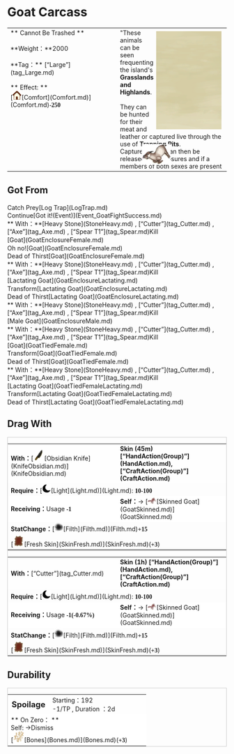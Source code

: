# Goat Carcass  
  
<table class="table table-bordered" data-toggle="table"  data-show-header="false"><thead style="display:none"><tr ><th  style="width:50%;text-align:left;vertical-align:top;"  >title</th><th  style="width:50%;text-align:left;vertical-align:top;"  ></th></tr></thead><tr ><td  style="width:50%;text-align:left;vertical-align:top;"  >** Cannot Be Trashed **<br><br>**Weight：**2000<br><br>**Tag：**	[“Large”](tag_Large.md)<br><br>** Effect: **<br>[<div style="width:20px;display:inline-block;text-align:center"><img decoding="async" src="Sprite/Comfort.png" href="a.md" style="max-width:20px;max-height:20px;"></div>[Comfort](Comfort.md)](Comfort.md)<span style="font-family:ui-monospace"><b>-250</b></span></td><td  style="width:50%;text-align:left;vertical-align:top;"  ><div style="float:right; margin:5px"><div class="gamecard" style="width:150px; height:225px;"><a href="GoatCarcassFemale.md" style="color:black"><img class="bg" decoding="async" src="Sprite/BG_SandFront.png" href="a.md" style="max-width:150px;max-height:225px;"><img decoding="async" src="Sprite/GoatCarcass.png" class="cardimageNoBack" style="transform: translate(-50%, 0%) scale(0.4398826979472141);"><span style="font-size: 25px;">Goat Carcass</span></a></div></div>"These animals can be seen frequenting the island's <b>Grasslands and Highlands</b>.<br><br>They can be hunted for their meat and leather or captured live through the use of <b>Trapping Pits</b>.<br>Captured goats can then be released on enclosures and if a members of both sexes are present</td></tr></tbody></table>  
  
## Got From  
<div style="display:inline-block"><div class="gamedatalist" style="text-align:left;min-width:200px;min-height:0px;"><div style="display:inline-block"><div style="display:inline-block;vertical-align:middle;">Catch Prey</div><div style="display:inline-block;vertical-align:middle;">[Log Trap](LogTrap.md)</div></div></div><div class="gamedatalist" style="text-align:left;min-width:200px;min-height:0px;"><div style="display:inline-block"><div style="display:inline-block;vertical-align:middle;">Continue</div><div style="display:inline-block;vertical-align:middle;">[Got it!(Event)](Event_GoatFightSuccess.md)</div></div></div><div class="gamedatalist" style="text-align:left;min-width:200px;min-height:0px;"><div style="display:inline-block"><div style="display:inline-block;vertical-align:middle;">** With：**[Heavy Stone](StoneHeavy.md) , [“Cutter”](tag_Cutter.md) , [“Axe”](tag_Axe.md) , [“Spear T1”](tag_Spear.md)Kill</div><div style="display:inline-block;vertical-align:middle;">[Goat](GoatEnclosureFemale.md)</div></div></div><div class="gamedatalist" style="text-align:left;min-width:200px;min-height:0px;"><div style="display:inline-block"><div style="display:inline-block;vertical-align:middle;">Oh no!</div><div style="display:inline-block;vertical-align:middle;">[Goat](GoatEnclosureFemale.md)</div></div></div><div class="gamedatalist" style="text-align:left;min-width:200px;min-height:0px;"><div style="display:inline-block"><div style="display:inline-block;vertical-align:middle;">Dead of Thirst</div><div style="display:inline-block;vertical-align:middle;">[Goat](GoatEnclosureFemale.md)</div></div></div><div class="gamedatalist" style="text-align:left;min-width:200px;min-height:0px;"><div style="display:inline-block"><div style="display:inline-block;vertical-align:middle;">** With：**[Heavy Stone](StoneHeavy.md) , [“Cutter”](tag_Cutter.md) , [“Axe”](tag_Axe.md) , [“Spear T1”](tag_Spear.md)Kill</div><div style="display:inline-block;vertical-align:middle;">[Lactating Goat](GoatEnclosureLactating.md)</div></div></div><div class="gamedatalist" style="text-align:left;min-width:200px;min-height:0px;"><div style="display:inline-block"><div style="display:inline-block;vertical-align:middle;">Transform</div><div style="display:inline-block;vertical-align:middle;">[Lactating Goat](GoatEnclosureLactating.md)</div></div></div><div class="gamedatalist" style="text-align:left;min-width:200px;min-height:0px;"><div style="display:inline-block"><div style="display:inline-block;vertical-align:middle;">Dead of Thirst</div><div style="display:inline-block;vertical-align:middle;">[Lactating Goat](GoatEnclosureLactating.md)</div></div></div><div class="gamedatalist" style="text-align:left;min-width:200px;min-height:0px;"><div style="display:inline-block"><div style="display:inline-block;vertical-align:middle;">** With：**[Heavy Stone](StoneHeavy.md) , [“Cutter”](tag_Cutter.md) , [“Axe”](tag_Axe.md) , [“Spear T1”](tag_Spear.md)Kill</div><div style="display:inline-block;vertical-align:middle;">[Male Goat](GoatEnclosureMale.md)</div></div></div><div class="gamedatalist" style="text-align:left;min-width:200px;min-height:0px;"><div style="display:inline-block"><div style="display:inline-block;vertical-align:middle;">** With：**[Heavy Stone](StoneHeavy.md) , [“Cutter”](tag_Cutter.md) , [“Axe”](tag_Axe.md) , [“Spear T1”](tag_Spear.md)Kill</div><div style="display:inline-block;vertical-align:middle;">[Goat](GoatTiedFemale.md)</div></div></div><div class="gamedatalist" style="text-align:left;min-width:200px;min-height:0px;"><div style="display:inline-block"><div style="display:inline-block;vertical-align:middle;">Transform</div><div style="display:inline-block;vertical-align:middle;">[Goat](GoatTiedFemale.md)</div></div></div><div class="gamedatalist" style="text-align:left;min-width:200px;min-height:0px;"><div style="display:inline-block"><div style="display:inline-block;vertical-align:middle;">Dead of Thirst</div><div style="display:inline-block;vertical-align:middle;">[Goat](GoatTiedFemale.md)</div></div></div><div class="gamedatalist" style="text-align:left;min-width:200px;min-height:0px;"><div style="display:inline-block"><div style="display:inline-block;vertical-align:middle;">** With：**[Heavy Stone](StoneHeavy.md) , [“Cutter”](tag_Cutter.md) , [“Axe”](tag_Axe.md) , [“Spear T1”](tag_Spear.md)Kill</div><div style="display:inline-block;vertical-align:middle;">[Lactating Goat](GoatTiedFemaleLactating.md)</div></div></div><div class="gamedatalist" style="text-align:left;min-width:200px;min-height:0px;"><div style="display:inline-block"><div style="display:inline-block;vertical-align:middle;">Transform</div><div style="display:inline-block;vertical-align:middle;">[Lactating Goat](GoatTiedFemaleLactating.md)</div></div></div><div class="gamedatalist" style="text-align:left;min-width:200px;min-height:0px;"><div style="display:inline-block"><div style="display:inline-block;vertical-align:middle;">Dead of Thirst</div><div style="display:inline-block;vertical-align:middle;">[Lactating Goat](GoatTiedFemaleLactating.md)</div></div></div></div>  
  
## Drag With  
<div  style="border:1px solid #CCC;"><table style="margin-bottom:0px;"><tr><td style="width:40%;text-align:left; background-color:#FEFEFE"><b>With：</b>[<div style="width:25px;display:inline-block;text-align:center"><img decoding="async" src="Sprite/ObsidianKnife.png" href="a.md" style="max-width:25px;max-height:25px;"></div>[Obsidian Knife](KnifeObsidian.md)](KnifeObsidian.md)</td><td style="width:40%;font-size:1em;font-weight:bold;background-color:#FEFEFE">Skin (<font data-toggle="tooltip" data-placement="top" title="3TP">45m</font>) [“HandAction(Group)”](HandAction.md), [“CraftAction(Group)”](CraftAction.md)</td></tr><tr><td colspan="2"><b>Require：</b>[<div style="width:20px;display:inline-block;text-align:center"><img decoding="async" src="Sprite/Darkness17609.png" href="a.md" style="max-width:20px;max-height:20px;"></div>[Light](Light.md)](Light.md): <span style="font-family:ui-monospace"><b>10-100</b></span></td></tr><tr style="background-color:#FFFFFF"><td style=""><b>Receiving：</b>Usage  <span style="font-family:ui-monospace"><b>-1</b></span></td><td style=""><b>Self：</b>→ [<div style="width:20px;display:inline-block;text-align:center"><img decoding="async" src="Sprite/GoatSkinned.png" href="a.md" style="max-width:20px;max-height:20px;"></div>[Skinned Goat](GoatSkinned.md)](GoatSkinned.md)</td></tr><tr><td colspan="2"><b>StatChange：</b>[<div style="width:20px;display:inline-block;text-align:center"><img decoding="async" src="Sprite/Dirt3.png" href="a.md" style="max-width:20px;max-height:20px;"></div>[Filth](Filth.md)](Filth.md)<span style="font-family:ui-monospace"><b>+15</b></span></td></tr><tr><td colspan="2">[<div style="width:25px;display:inline-block;text-align:center"><img decoding="async" src="Sprite/HideRaw.png" href="a.md" style="max-width:25px;max-height:25px;"></div>[Fresh Skin](SkinFresh.md)](SkinFresh.md)(<span style="font-family:ui-monospace"><b>+3</b></span>)</td></tr></table></div>  
<div  style="border:1px solid #CCC;"><table style="margin-bottom:0px;"><tr><td style="width:40%;text-align:left; background-color:#FEFEFE"><b>With：</b>[“Cutter”](tag_Cutter.md)</td><td style="width:40%;font-size:1em;font-weight:bold;background-color:#FEFEFE">Skin (<font data-toggle="tooltip" data-placement="top" title="4TP">1h</font>) [“HandAction(Group)”](HandAction.md), [“CraftAction(Group)”](CraftAction.md)</td></tr><tr><td colspan="2"><b>Require：</b>[<div style="width:20px;display:inline-block;text-align:center"><img decoding="async" src="Sprite/Darkness17609.png" href="a.md" style="max-width:20px;max-height:20px;"></div>[Light](Light.md)](Light.md): <span style="font-family:ui-monospace"><b>10-100</b></span></td></tr><tr style="background-color:#FFFFFF"><td style=""><b>Receiving：</b>Usage  <span style="font-family:ui-monospace"><b>-1(-0.67%)</b></span></td><td style=""><b>Self：</b>→ [<div style="width:20px;display:inline-block;text-align:center"><img decoding="async" src="Sprite/GoatSkinned.png" href="a.md" style="max-width:20px;max-height:20px;"></div>[Skinned Goat](GoatSkinned.md)](GoatSkinned.md)</td></tr><tr><td colspan="2"><b>StatChange：</b>[<div style="width:20px;display:inline-block;text-align:center"><img decoding="async" src="Sprite/Dirt3.png" href="a.md" style="max-width:20px;max-height:20px;"></div>[Filth](Filth.md)](Filth.md)<span style="font-family:ui-monospace"><b>+15</b></span></td></tr><tr><td colspan="2">[<div style="width:25px;display:inline-block;text-align:center"><img decoding="async" src="Sprite/HideRaw.png" href="a.md" style="max-width:25px;max-height:25px;"></div>[Fresh Skin](SkinFresh.md)](SkinFresh.md)(<span style="font-family:ui-monospace"><b>+3</b></span>)</td></tr></table></div>  
  
## Durability   
<div  style="border:1px solid #CCC;"><table style="margin-bottom:0px;"><tr><td style="width:30%;text-align:left; background-color:#FEFEFE;font-size:1.3em;font-weight:bold;">Spoilage</td><td style="font-size:1em;background-color:#FEFEFE">Starting：192<br>-1/TP , Duration ：<font data-toggle="tooltip" data-placement="top" title="192TP">2d</font></td></tr><tr style="background-color:#FFFFFF"><td colspan=2>** On Zero： **<br>Self: →Dismiss<br>[<div style="width:25px;display:inline-block;text-align:center"><img decoding="async" src="Sprite/HumanBones.png" href="a.md" style="max-width:25px;max-height:25px;"></div>[Bones](Bones.md)](Bones.md)(<span style="font-family:ui-monospace"><b>+3</b></span>)</td></tr></table></div>  


<script>document.title="Goat Carcass - Card Survival Wiki";</script>